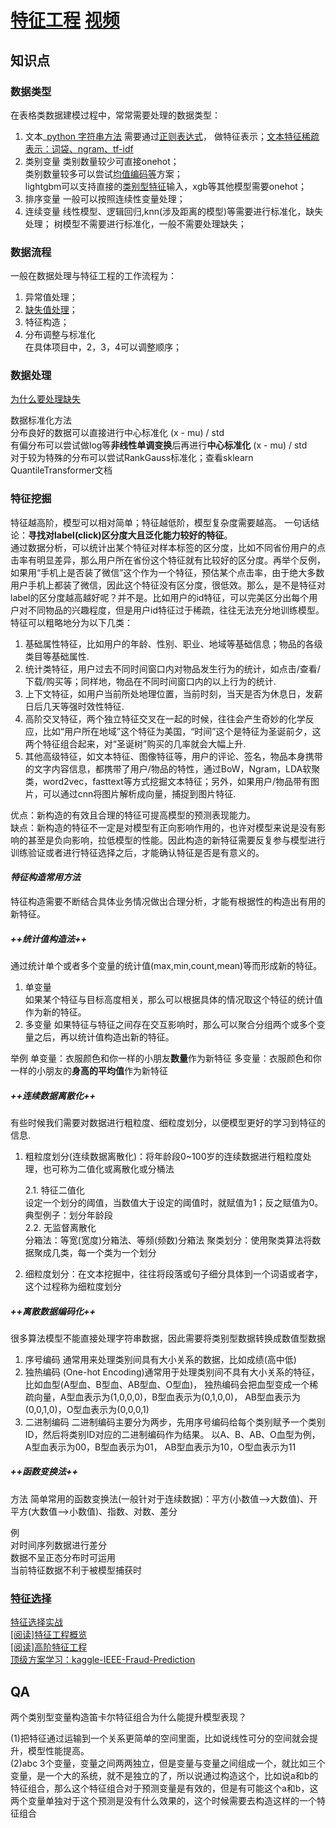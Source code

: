# [特征工程](https://www.zhihu.com/question/29316149/answer/607394337) [视频](https://www.youtube.com/watch?v=68ABAU_V8qI)

## 知识点

### 数据类型
在表格类数据建模过程中，常常需要处理的数据类型：
1. 文本_[python 字符串方法](https://zhuanlan.zhihu.com/p/80518649)
需要通过[正则表达式](https://www.cnblogs.com/shenjianping/p/11647473.html)，
做特征表示；[文本特征稀疏表示：词袋、ngram、tf-idf](https://zhuanlan.zhihu.com/p/42310942)
2. 类别变量
类别数量较少可直接onehot；  
类别数量较多可以尝试[均值编码](https://zhuanlan.zhihu.com/p/26308272)[等](https://github.com/scikit-learn-contrib/category_encoders)方案；  
lightgbm可以支持直接的[类别型特征](https://zhuanlan.zhihu.com/p/67475635)输入，xgb等其他模型需要onehot； 
3. 排序变量
一般可以按照连续性变量处理；
4. 连续变量
线性模型、逻辑回归,knn(涉及距离的模型)等需要进行标准化，缺失处理；
树模型不需要进行标准化，一般不需要处理缺失；

### 数据流程
一般在数据处理与特征工程的工作流程为：
1. 异常值处理；
2. [缺失值处理](https://zhuanlan.zhihu.com/p/137175585)；
3. 特征构造；
4. 分布调整与标准化  
在具体项目中，2，3，4可以调整顺序；

### 数据处理

[为什么要处理缺失](https://www.zhihu.com/question/58230411/answer/242037063)

数据标准化方法  
分布良好的数据可以直接进行中心标准化 (x - mu) / std  
有偏分布可以尝试做log等**非线性单调变换**后再进行**中心标准化** (x - mu) / std  
对于较为特殊的分布可以尝试RankGauss标准化；查看sklearn QuantileTransformer文档  

### 特征挖掘

特征越高阶，模型可以相对简单；特征越低阶，模型复杂度需要越高。 一句话结论：**寻找对label(click)区分度大且泛化能力较好的特征**。  
通过数据分析，可以统计出某个特征对样本标签的区分度，比如不同省份用户的点击率有明显差异，那么用户所在省份这个特征就有比较好的区分度。再举个反例，如果用“手机上是否装了微信”这个作为一个特征，预估某个点击率，由于绝大多数用户手机上都装了微信，因此这个特征没有区分度，很低效。那么，是不是特征对label的区分度越高越好呢？并不是。比如用户的id特征，可以完美区分出每个用户对不同物品的兴趣程度，但是用户id特征过于稀疏，往往无法充分地训练模型。
特征可以粗略地分为以下几类：
1. 基础属性特征，比如用户的年龄、性别、职业、地域等基础信息；物品的各级类目等基础属性.  
2. 统计类特征，用户过去不同时间窗口内对物品发生行为的统计，如点击/查看/下载/购买等；同样地，物品在不同时间窗口内的以上行为的统计.  
3. 上下文特征，如用户当前所处地理位置，当前时刻，当天是否为休息日，发薪日后几天等强时效性特征.  
4. 高阶交叉特征，两个独立特征交叉在一起的时候，往往会产生奇妙的化学反应，比如“用户所在地域”这个特征为美国，“时间”这个是特征为圣诞前夕，这两个特征组合起来，对“圣诞树”购买的几率就会大幅上升.  
5. 其他高级特征，如文本特征、图像特征等，用户的评论、签名，物品本身携带的文字内容信息，都携带了用户/物品的特性，通过BoW，Ngram，LDA软聚类，word2vec，fasttext等方式挖掘文本特征；另外，如果用户/物品带有图片，可以通过cnn将图片解析成向量，捕捉到图片特征.

优点：新构造的有效且合理的特征可提高模型的预测表现能力。  
缺点：新构造的特征不一定是对模型有正向影响作用的，也许对模型来说是没有影响的甚至是负向影响，拉低模型的性能。因此构造的新特征需要反复参与模型进行训练验证或者进行特征选择之后，才能确认特征是否是有意义的。

#### ***特征构造常用方法***
特征构造需要不断结合具体业务情况做出合理分析，才能有根据性的构造出有用的新特征。

##### *++统计值构造法++*
通过统计单个或者多个变量的统计值(max,min,count,mean)等而形成新的特征。

1. 单变量  
如果某个特征与目标高度相关，那么可以根据具体的情况取这个特征的统计值作为新的特征。  
2. 多变量
如果特征与特征之间存在交互影响时，那么可以聚合分组两个或多个变量之后，再以统计值构造出新的特征。

举例
单变量：衣服颜色和你一样的小朋友**数量**作为新特征
多变量：衣服颜色和你一样的小朋友的**身高的平均值**作为新特征

##### *++连续数据离散化++*
有些时候我们需要对数据进行粗粒度、细粒度划分，以便模型更好的学习到特征的信息.
1. 粗粒度划分(连续数据离散化)：将年龄段0~100岁的连续数据进行粗粒度处理，也可称为二值化或离散化或分桶法

	2.1. 特征二值化  
  	设定一个划分的阈值，当数值大于设定的阈值时，就赋值为1；反之赋值为0。典型例子：划分年龄段  
	2.2. 无监督离散化  
  	分箱法：等宽(宽度)分箱法、等频(频数)分箱法 聚类划分：使用聚类算法将数据聚成几类，每一个类为一个划分  


2. 细粒度划分：在文本挖掘中，往往将段落或句子细分具体到一个词语或者字，这个过程称为细粒度划分

##### *++离散数据编码化++*
很多算法模型不能直接处理字符串数据，因此需要将类别型数据转换成数值型数据

1. 序号编码
  通常用来处理类别间具有大小关系的数据，比如成绩(高中低)
2. 独热编码
  (One-hot Encoding)通常用于处理类别间不具有大小关系的特征，比如血型(A型血、B型血、AB型血、O型血)， 独热编码会把血型变成一个稀疏向量，A型血表示为(1,0,0,0)，B型血表示为(0,1,0,0)， AB型血表示为(0,0,1,0)，O型血表示为(0,0,0,1)
3. 二进制编码
  二进制编码主要分为两步，先用序号编码给每个类别赋予一个类别ID，然后将类别ID对应的二进制编码作为结果。 以A、B、AB、O血型为例，A型血表示为00，B型血表示为01， AB型血表示为10，O型血表示为11

##### *++函数变换法++*
方法 简单常用的函数变换法(一般针对于连续数据)：平方(小数值—>大数值)、开平方(大数值—>小数值)、指数、对数、差分

例  
对时间序列数据进行差分  
数据不呈正态分布时可运用  
当前特征数据不利于被模型捕获时  

### [特征选择](https://zhuanlan.zhihu.com/p/30404850)


[特征选择实战](https://zhuanlan.zhihu.com/p/32749489)  
[[阅读]特征工程概览](https://www.zhihu.com/question/28641663/answer/110165221)  
[[阅读]高阶特征工程](https://zhuanlan.zhihu.com/p/62773597)  
[顶级方案学习：kaggle-IEEE-Fraud-Prediction](https://github.com/azusakou/studynote_ML/blob/master/Feature%20Engineering/顶级方案学习：kaggle-IEEE-Fraud-Prediction.pdf)  

## QA
两个类别型变量构造笛卡尔特征组合为什么能提升模型表现？

(1)把特征通过运输到一个关系更简单的空间里面，比如说线性可分的空间就会提升，模型性能提高。  
(2)abc 3个变量，变量之间两两独立，但是变量与变量之间组成一个，就比如三个变量，是一个大的系统，就不是独立的了，所以说通过构造这个，比如说a和b的特征组合，那么这个特征组合对于预测变量是有效的，但是有可能这个a和b，这两个变量单独对于这个预测是没有什么效果的，这个时候需要去构造这样的一个特征组合
 
  
 
  
 
 
